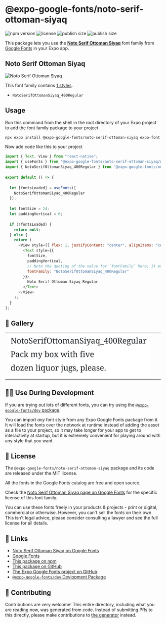# @expo-google-fonts/noto-serif-ottoman-siyaq

![npm version](https://flat.badgen.net/npm/v/@expo-google-fonts/noto-serif-ottoman-siyaq)
![license](https://flat.badgen.net/github/license/expo/google-fonts)
![publish size](https://flat.badgen.net/packagephobia/install/@expo-google-fonts/noto-serif-ottoman-siyaq)
![publish size](https://flat.badgen.net/packagephobia/publish/@expo-google-fonts/noto-serif-ottoman-siyaq)

This package lets you use the [**Noto Serif Ottoman Siyaq**](https://fonts.google.com/specimen/Noto+Serif+Ottoman+Siyaq) font family from [Google Fonts](https://fonts.google.com/) in your Expo app.

## Noto Serif Ottoman Siyaq

![Noto Serif Ottoman Siyaq](./font-family.png)

This font family contains [1 styles](#-gallery).

- `NotoSerifOttomanSiyaq_400Regular`

## Usage

Run this command from the shell in the root directory of your Expo project to add the font family package to your project

```sh
npx expo install @expo-google-fonts/noto-serif-ottoman-siyaq expo-font
```

Now add code like this to your project

```js
import { Text, View } from "react-native";
import { useFonts } from '@expo-google-fonts/noto-serif-ottoman-siyaq/useFonts';
import { NotoSerifOttomanSiyaq_400Regular } from '@expo-google-fonts/noto-serif-ottoman-siyaq/400Regular';

export default () => {

  let [fontsLoaded] = useFonts({
    NotoSerifOttomanSiyaq_400Regular
  });

  let fontSize = 24;
  let paddingVertical = 6;

  if (!fontsLoaded) {
    return null;
  } else {
    return (
      <View style={{ flex: 1, justifyContent: "center", alignItems: "center" }}>
        <Text style={{
          fontSize,
          paddingVertical,
          // Note the quoting of the value for `fontFamily` here; it expects a string!
          fontFamily: "NotoSerifOttomanSiyaq_400Regular"
        }}>
          Noto Serif Ottoman Siyaq Regular
        </Text>
      </View>
    );
  }
};
```

## 🔡 Gallery


||||
|-|-|-|
|![NotoSerifOttomanSiyaq_400Regular](./400Regular/NotoSerifOttomanSiyaq_400Regular.ttf.png)||||


## 👩‍💻 Use During Development

If you are trying out lots of different fonts, you can try using the [`@expo-google-fonts/dev` package](https://github.com/expo/google-fonts/tree/master/font-packages/dev#readme).

You can import _any_ font style from any Expo Google Fonts package from it. It will load the fonts over the network at runtime instead of adding the asset as a file to your project, so it may take longer for your app to get to interactivity at startup, but it is extremely convenient for playing around with any style that you want.


## 📖 License

The `@expo-google-fonts/noto-serif-ottoman-siyaq` package and its code are released under the MIT license.

All the fonts in the Google Fonts catalog are free and open source.

Check the [Noto Serif Ottoman Siyaq page on Google Fonts](https://fonts.google.com/specimen/Noto+Serif+Ottoman+Siyaq) for the specific license of this font family.

You can use these fonts freely in your products & projects - print or digital, commercial or otherwise. However, you can't sell the fonts on their own. This isn't legal advice, please consider consulting a lawyer and see the full license for all details.

## 🔗 Links

- [Noto Serif Ottoman Siyaq on Google Fonts](https://fonts.google.com/specimen/Noto+Serif+Ottoman+Siyaq)
- [Google Fonts](https://fonts.google.com/)
- [This package on npm](https://www.npmjs.com/package/@expo-google-fonts/noto-serif-ottoman-siyaq)
- [This package on GitHub](https://github.com/expo/google-fonts/tree/master/font-packages/noto-serif-ottoman-siyaq)
- [The Expo Google Fonts project on GitHub](https://github.com/expo/google-fonts)
- [`@expo-google-fonts/dev` Devlopment Package](https://github.com/expo/google-fonts/tree/master/font-packages/dev)

## 🤝 Contributing

Contributions are very welcome! This entire directory, including what you are reading now, was generated from code. Instead of submitting PRs to this directly, please make contributions to [the generator](https://github.com/expo/google-fonts/tree/master/packages/generator) instead.
